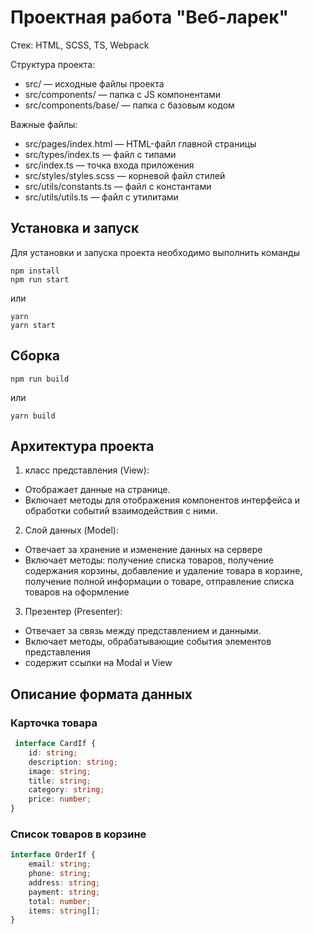 # Проектная работа "Веб-ларек"

Стек: HTML, SCSS, TS, Webpack

Структура проекта:
- src/ — исходные файлы проекта
- src/components/ — папка с JS компонентами
- src/components/base/ — папка с базовым кодом

Важные файлы:
- src/pages/index.html — HTML-файл главной страницы
- src/types/index.ts — файл с типами
- src/index.ts — точка входа приложения
- src/styles/styles.scss — корневой файл стилей
- src/utils/constants.ts — файл с константами
- src/utils/utils.ts — файл с утилитами

## Установка и запуск
Для установки и запуска проекта необходимо выполнить команды

```
npm install
npm run start
```

или

```
yarn
yarn start
```
## Сборка

```
npm run build
```

или

```
yarn build
```

## Архитектура проекта 

1. класс представления (View):
- Отображает данные на странице.
- Включает методы для отображения компонентов интерфейса и обработки событий взаимодействия с ними.
2. Слой данных (Model):
- Отвечает за хранение и изменение данных на сервере
- Включает методы: получение списка товаров, получение содержания корзины, добавление и удаление товара в корзине, получение полной информации о товаре, отправление списка товаров на оформление 
3. Презентер (Presenter):
- Отвечает за связь между представлением и данными.
- Включает методы, обрабатывающие события элементов представления
- содержит ссылки на Modal и View

## Описание формата данных

### Карточка товара
```ts
 interface CardIf {
	id: string;
	description: string;
	image: string;
	title: string;
	category: string;
	price: number;
}
```
### Список товаров в корзине
```ts
interface OrderIf {
	email: string;
	phone: string;
	address: string;
	payment: string;
	total: number;
	items: string[];
}
```

